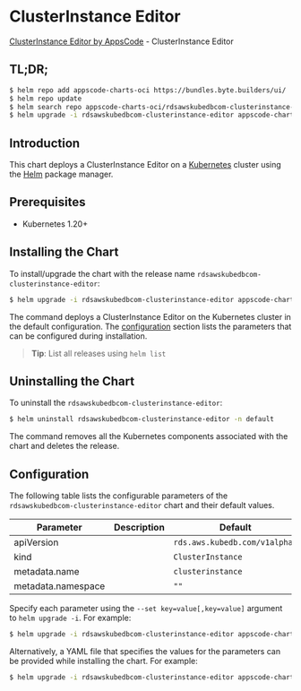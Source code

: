 # ClusterInstance Editor

[ClusterInstance Editor by AppsCode](https://appscode.com) - ClusterInstance Editor

## TL;DR;

```bash
$ helm repo add appscode-charts-oci https://bundles.byte.builders/ui/
$ helm repo update
$ helm search repo appscode-charts-oci/rdsawskubedbcom-clusterinstance-editor --version=v0.9.0
$ helm upgrade -i rdsawskubedbcom-clusterinstance-editor appscode-charts-oci/rdsawskubedbcom-clusterinstance-editor -n default --create-namespace --version=v0.9.0
```

## Introduction

This chart deploys a ClusterInstance Editor on a [Kubernetes](http://kubernetes.io) cluster using the [Helm](https://helm.sh) package manager.

## Prerequisites

- Kubernetes 1.20+

## Installing the Chart

To install/upgrade the chart with the release name `rdsawskubedbcom-clusterinstance-editor`:

```bash
$ helm upgrade -i rdsawskubedbcom-clusterinstance-editor appscode-charts-oci/rdsawskubedbcom-clusterinstance-editor -n default --create-namespace --version=v0.9.0
```

The command deploys a ClusterInstance Editor on the Kubernetes cluster in the default configuration. The [configuration](#configuration) section lists the parameters that can be configured during installation.

> **Tip**: List all releases using `helm list`

## Uninstalling the Chart

To uninstall the `rdsawskubedbcom-clusterinstance-editor`:

```bash
$ helm uninstall rdsawskubedbcom-clusterinstance-editor -n default
```

The command removes all the Kubernetes components associated with the chart and deletes the release.

## Configuration

The following table lists the configurable parameters of the `rdsawskubedbcom-clusterinstance-editor` chart and their default values.

|     Parameter      | Description |                 Default                  |
|--------------------|-------------|------------------------------------------|
| apiVersion         |             | <code>rds.aws.kubedb.com/v1alpha1</code> |
| kind               |             | <code>ClusterInstance</code>             |
| metadata.name      |             | <code>clusterinstance</code>             |
| metadata.namespace |             | <code>""</code>                          |


Specify each parameter using the `--set key=value[,key=value]` argument to `helm upgrade -i`. For example:

```bash
$ helm upgrade -i rdsawskubedbcom-clusterinstance-editor appscode-charts-oci/rdsawskubedbcom-clusterinstance-editor -n default --create-namespace --version=v0.9.0 --set apiVersion=rds.aws.kubedb.com/v1alpha1
```

Alternatively, a YAML file that specifies the values for the parameters can be provided while
installing the chart. For example:

```bash
$ helm upgrade -i rdsawskubedbcom-clusterinstance-editor appscode-charts-oci/rdsawskubedbcom-clusterinstance-editor -n default --create-namespace --version=v0.9.0 --values values.yaml
```
